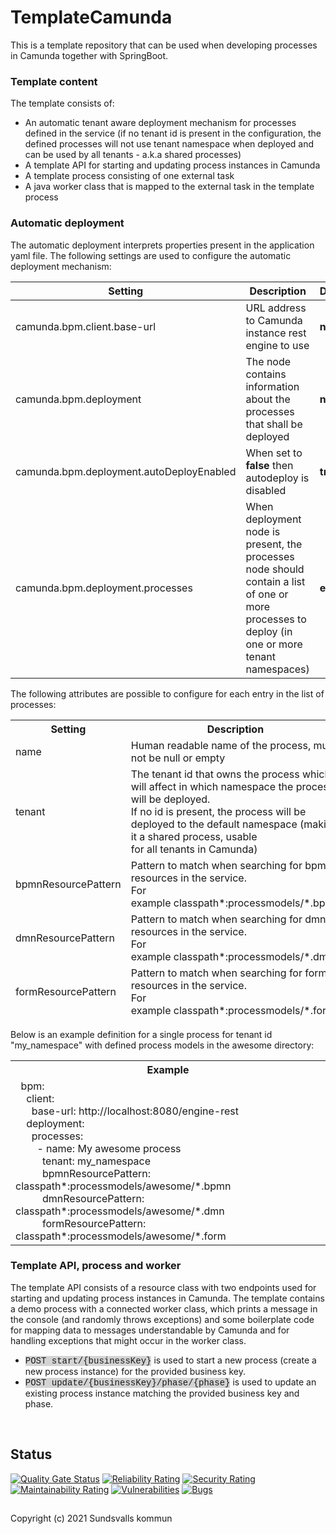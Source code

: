 # TemplateCamunda

<p>This is a template repository that can be used when developing processes in Camunda together with SpringBoot.</p>

<h3>Template content</h3>

<p>The template consists of:</p>

<ul>
	<li>An automatic tenant aware deployment mechanism for processes defined in the service (if no tenant id is present in the configuration, the defined processes will not use tenant namespace when deployed and can be used by all tenants - a.k.a shared processes)</li>
	<li>A template API for starting and updating process instances in Camunda</li>
	<li>A template process consisting of one external task</li>
	<li>A java worker class that is mapped to the external task in the template process</li>
</ul>

<h3>Automatic deployment</h3>

<p>The automatic deployment interprets properties present in the application yaml file. The following settings are used to configure the automatic deployment mechanism:</p>

<table class="settings">
	<thead>
		<tr>
			<th>Setting</th>
			<th>Description</th>
			<th>Default&nbsp;value</th>
		</tr>
	</thead>
	<tbody>
		<tr>
			<td class="code">camunda.bpm.client.base-url</td>
			<td>URL address to Camunda instance rest engine to use</td>
			<td><strong>null</strong></td>
		</tr>
		<tr>
			<td class="code">camunda.bpm.deployment</td>
			<td>The node contains information about the processes that shall be deployed</td>
			<td><strong>null</strong></td>
		</tr>
		<tr>
			<td class="code">camunda.bpm.deployment.autoDeployEnabled</td>
			<td>When set to <strong>false</strong> then autodeploy is disabled</td>
			<td><strong>true</strong></td>
		</tr>
		<tr>
			<td class="code">camunda.bpm.deployment.processes</td>
			<td>When deployment node is present, the processes node should contain a list<br />
			of one or more processes to deploy (in one or more tenant namespaces)</td>
			<td><strong>emtpy list</strong></td>
		</tr>
	</tbody>
</table>

<p>The following attributes are possible to configure for each entry in the list of processes:</p>

<table class="settings">
	<thead>
		<tr>
			<th>Setting</th>
			<th>Description</th>
			<th>Default&nbsp;value</th>
		</tr>
		<tr>
			<td class="code">name</td>
			<td>Human readable name of the process, must not be null or empty</td>
			<td><strong>null</strong></td>
		</tr>
		<tr>
			<td class="code">tenant</td>
			<td>
				The tenant id that owns the process which will affect in which namespace the process will be deployed.<br />
				If no id is present, the process will be deployed to the default namespace (making it a shared process, usable<br />
				for all tenants in Camunda)
			</td>
			<td><strong>null</strong></td>
		</tr>
		<tr>
			<td class="code">bpmnResourcePattern</td>
			<td>
				Pattern to match when searching for bpmn resources in the service.<br />
				For example&nbsp;<span class="code">classpath*:processmodels/*.bpmn</span>
			</td>
			<td><strong>classpath*:**/*.bpmn</strong></td>
		</tr>
		<tr>
			<td class="code">dmnResourcePattern</td>
			<td>
				Pattern to match when searching for dmn resources in the service.<br />
				For example&nbsp;<span class="code">classpath*:processmodels/*.dmn</span>
			</td>
			<td><strong>classpath*:**/*.dmn</strong></td>
		</tr>
		<tr>
			<td class="code">formResourcePattern</td>
			<td>
				Pattern to match when searching for form resources in the service.<br />
				For example&nbsp;<span class="code">classpath*:processmodels/*.form</span>
			</td>
			<td><strong>classpath*:**/*.form</strong></td>
		</tr>
	</thead>
</table>

<p>Below is an example definition for a single process for tenant id "my_namespace" with defined process models in the awesome directory:</p>

<table class="settings">
	<tbody>
		<tr>
			<th>
				Example
			</th>
		</tr>
		<tr>
			<td class="code">
			<span class="code">
				&nbsp; bpm:<br />
				&nbsp; &nbsp; client:<br />
				&nbsp; &nbsp; &nbsp; base-url: http://localhost:8080/engine-rest<br />
				&nbsp; &nbsp; deployment:<br />
				&nbsp; &nbsp; &nbsp; processes:<br />
				&nbsp; &nbsp; &nbsp; &nbsp; - name: My awesome process<br />
				&nbsp; &nbsp; &nbsp; &nbsp; &nbsp; tenant: my_namespace<br />
				&nbsp; &nbsp; &nbsp; &nbsp; &nbsp; bpmnResourcePattern: classpath*:processmodels/awesome/*.bpmn<br />
				&nbsp; &nbsp; &nbsp; &nbsp; &nbsp; dmnResourcePattern: classpath*:processmodels/awesome/*.dmn<br />
				&nbsp; &nbsp; &nbsp; &nbsp; &nbsp; formResourcePattern: classpath*:processmodels/awesome/*.form
			</span>
			</td>
		</tr>
	</tbody>
</table>

<h3>Template API, process and worker</h3>

<p>The template API consists of a resource class with two endpoints used for starting and updating process instances in Camunda. The template contains a demo process with a connected worker class, which prints a message in the console (and randomly throws exceptions) and some boilerplate code for mapping data to messages understandable by Camunda and for handling exceptions that might occur in the worker class.</p>

<ul>
	<li>
		<span style="font-family:Courier New,Courier,monospace; background-color:#D3D3D3;">POST&nbsp;start/{businessKey}</span> is used to start a new process (create a new process instance) for the provided business key.
	</li>
	<li>
		<span style="font-family:Courier New,Courier,monospace; background-color:#D3D3D3;">POST&nbsp;update/{businessKey}/phase/{phase}</span> is used to update an existing process instance matching the provided business key and phase.
	</li>
</ul>
<p>&nbsp;</p>

## Status

[![Quality Gate Status](https://sonarcloud.io/api/project_badges/measure?project=Sundsvallskommun_template-camunda&metric=alert_status)](https://sonarcloud.io/summary/overall?id=Sundsvallskommun_template-camunda)
[![Reliability Rating](https://sonarcloud.io/api/project_badges/measure?project=Sundsvallskommun_template-camunda&metric=reliability_rating)](https://sonarcloud.io/summary/overall?id=Sundsvallskommun_template-camunda)
[![Security Rating](https://sonarcloud.io/api/project_badges/measure?project=Sundsvallskommun_template-camunda&metric=security_rating)](https://sonarcloud.io/summary/overall?id=Sundsvallskommun_template-camunda)
[![Maintainability Rating](https://sonarcloud.io/api/project_badges/measure?project=Sundsvallskommun_template-camunda&metric=sqale_rating)](https://sonarcloud.io/summary/overall?id=Sundsvallskommun_template-camunda)
[![Vulnerabilities](https://sonarcloud.io/api/project_badges/measure?project=Sundsvallskommun_template-camunda&metric=vulnerabilities)](https://sonarcloud.io/summary/overall?id=Sundsvallskommun_template-camunda)
[![Bugs](https://sonarcloud.io/api/project_badges/measure?project=Sundsvallskommun_template-camunda&metric=bugs)](https://sonarcloud.io/summary/overall?id=Sundsvallskommun_template-camunda)

## 
Copyright (c) 2021 Sundsvalls kommun
